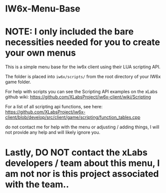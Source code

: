 # IW6x-Menu-Base
# NOTE: I only included the bare necessities needed for you to create your own menus

This is a simple menu base for the iw6x client using their LUA scripting API. 

The folder is placed into ``iw6x/scripts/`` from the root directory of your IW6x game folder. 

For help with scripts you can see the Scripting API examples on the xLabs github wiki: https://github.com/XLabsProject/iw6x-client/wiki/Scripting

For a list of all scripting api functions, see here: https://github.com/XLabsProject/iw6x-client/blob/develop/src/client/game/scripting/function_tables.cpp

do not contact me for help with the menu or adjusting / adding things, I will not provide any help and will likely ignore you. 

# Lastly, DO NOT contact the xLabs developers / team about this menu, I am not nor is this project associated with the team.. 
